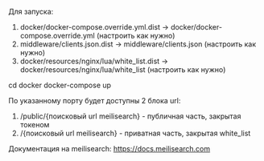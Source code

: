 Для запуска:

1. docker/docker-compose.override.yml.dist -> docker/docker-compose.override.yml (настроить как нужно)
2. middleware/clients.json.dist ->  middleware/clients.json (настроить как нужно)
3. docker/resources/nginx/lua/white_list.dist -> docker/resources/nginx/lua/white_list (настроить как нужно)

cd docker
docker-compose up

По указанному порту будет доступны 2 блока url:
1. /public/{поисковый url meilisearch} - публичная часть, закрытая токеном
2. /{поисковый url meilisearch} - приватная часть, закрытая white_list

Документация на meilisearch:
https://docs.meilisearch.com
